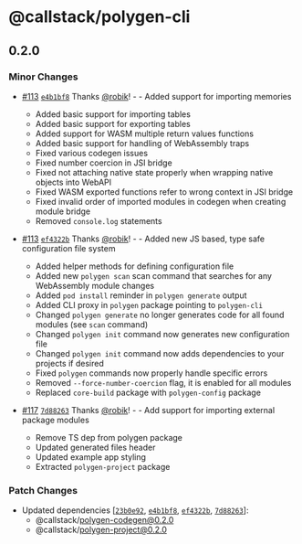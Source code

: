 # @callstack/polygen-cli

## 0.2.0

### Minor Changes

- [#113](https://github.com/callstackincubator/polygen/pull/113) [`e4b1bf8`](https://github.com/callstackincubator/polygen/commit/e4b1bf886f988c23dc292b40be345eebf662bd01) Thanks [@robik](https://github.com/robik)! - - Added support for importing memories

  - Added basic support for importing tables
  - Added basic support for exporting tables
  - Added support for WASM multiple return values functions
  - Added basic support for handling of WebAssembly traps
  - Fixed various codegen issues
  - Fixed number coercion in JSI bridge
  - Fixed not attaching native state properly when wrapping native objects into WebAPI
  - Fixed WASM exported functions refer to wrong context in JSI bridge
  - Fixed invalid order of imported modules in codegen when creating module bridge
  - Removed `console.log` statements

- [#113](https://github.com/callstackincubator/polygen/pull/113) [`ef4322b`](https://github.com/callstackincubator/polygen/commit/ef4322b8030181b75154ad209153fb9c484587a1) Thanks [@robik](https://github.com/robik)! - - Added new JS based, type safe configuration file system

  - Added helper methods for defining configuration file
  - Added new `polygen scan` scan command that searches for any WebAssembly module changes
  - Added `pod install` reminder in `polygen generate` output
  - Added CLI proxy in `polygen` package pointing to `polygen-cli`
  - Changed `polygen generate` no longer generates code for all found modules (see `scan` command)
  - Changed `polygen init` command now generates new configuration file
  - Changed `polygen init` command now adds dependencies to your projects if desired
  - Fixed `polygen` commands now properly handle specific errors
  - Removed `--force-number-coercion` flag, it is enabled for all modules
  - Replaced `core-build` package with `polygen-config` package

- [#117](https://github.com/callstackincubator/polygen/pull/117) [`7d88263`](https://github.com/callstackincubator/polygen/commit/7d882631f11242109edae11cb3617096d46aec84) Thanks [@robik](https://github.com/robik)! - - Add support for importing external package modules
  - Remove TS dep from polygen package
  - Updated generated files header
  - Updated example app styling
  - Extracted `polygen-project` package

### Patch Changes

- Updated dependencies [[`23b0e92`](https://github.com/callstackincubator/polygen/commit/23b0e92738b4e71013e601449ac3817b704bbd24), [`e4b1bf8`](https://github.com/callstackincubator/polygen/commit/e4b1bf886f988c23dc292b40be345eebf662bd01), [`ef4322b`](https://github.com/callstackincubator/polygen/commit/ef4322b8030181b75154ad209153fb9c484587a1), [`7d88263`](https://github.com/callstackincubator/polygen/commit/7d882631f11242109edae11cb3617096d46aec84)]:
  - @callstack/polygen-codegen@0.2.0
  - @callstack/polygen-project@0.2.0
